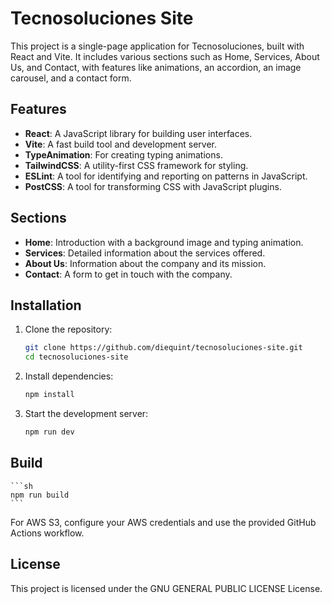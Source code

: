 # Tecnosoluciones Site

This project is a single-page application for Tecnosoluciones, built with React and Vite. It includes various sections such as Home, Services, About Us, and Contact, with features like animations, an accordion, an image carousel, and a contact form.

## Features

- **React**: A JavaScript library for building user interfaces.
- **Vite**: A fast build tool and development server.
- **TypeAnimation**: For creating typing animations.
- **TailwindCSS**: A utility-first CSS framework for styling.
- **ESLint**: A tool for identifying and reporting on patterns in JavaScript.
- **PostCSS**: A tool for transforming CSS with JavaScript plugins.

## Sections

- **Home**: Introduction with a background image and typing animation.
- **Services**: Detailed information about the services offered.
- **About Us**: Information about the company and its mission.
- **Contact**: A form to get in touch with the company.

## Installation

1. Clone the repository:
	```sh
	git clone https://github.com/diequint/tecnosoluciones-site.git
	cd tecnosoluciones-site
	```
2. Install dependencies:
	```sh
	npm install
	```
3. Start the development server:
	```sh
	npm run dev
	```

## Build
	```sh
	npm run build
	```

For AWS S3, configure your AWS credentials and use the provided GitHub Actions workflow.

## License
This project is licensed under the GNU GENERAL PUBLIC LICENSE License.